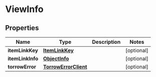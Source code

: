 # ViewInfo

## Properties
Name | Type | Description | Notes
------------ | ------------- | ------------- | -------------
**itemLinkKey** | [**ItemLinkKey**](ItemLinkKey.md) |  |  [optional]
**itemLinkInfo** | [**ObjectInfo**](ObjectInfo.md) |  |  [optional]
**torrowError** | [**TorrowErrorClient**](TorrowErrorClient.md) |  |  [optional]
